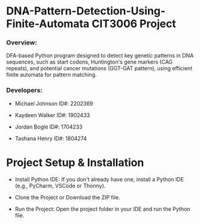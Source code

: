 # DNA-Pattern-Detection-Using-Finite-Automata CIT3006 Project

### Overview:

DFA-based Python program designed to detect key genetic patterns in DNA sequences, such as start codons, Huntington's gene markers (CAG repeats), and potential cancer mutations (GGT-GAT pattern), using efficient finite automata for pattern matching.

### Developers:

+ Michael Johnson ID#: 2202369

+ Kaydeen Walker ID#: 1902433

+ Jordan Bogle ID#: 1704233

+ Tashana Henry ID#: 1804274

# Project Setup & Installation 

+ Install Python IDE: If you don't already have one, install a Python IDE (e.g., PyCharm, VSCode or Thonny).

+ Clone the Project or Download the ZIP file. 

+ Run the Project: Open the project folder in your IDE and run the Python file. 
